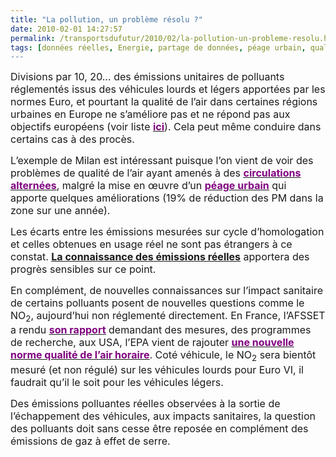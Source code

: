```yaml
---
title: "La pollution, un problème résolu ?"
date: 2010-02-01 14:27:57
permalink: /transportsdufutur/2010/02/la-pollution-un-probleme-resolu.html
tags: [données réelles, Energie, partage de données, péage urbain, qualité de l'air, Santé, TIC, Véhicule]
---
```


<p class="MsoNormal"><span><font size="3">Divisions par 10, 20… des émissions unitaires de polluants réglementés issus des véhicules lourds et légers apportées par les normes Euro, et pourtant la qualité de l’air dans certaines régions urbaines en Europe ne s’améliore pas et ne répond pas aux objectifs européens (voir liste <strong><span style="text-decoration: underline"><a href="http://ec.europa.eu/environment/air/quality/legislation/pdf/2007_zones.xls"><font color="#800080">ici</font></a></span></strong>). Cela peut même conduire dans certains cas à des procès.</font></span></p> <p class="MsoNormal"><span><font size="3"></font></span></p> <p class="MsoNormal"><span><font size="3">L’exemple de Milan est intéressant puisque l’on vient de voir des problèmes de qualité de l’air ayant amenés à des <strong><span style="text-decoration: underline"><a href="http://www.ccfa.fr/revue-de-presse/italie/alerte-a-la-pollution-par-les-particules-fines-en-suspension.html?var_recherche=envisageait&maj=oui"><font color="#800080">circulations alternées</font></a></span></strong>, malgré la mise en œuvre d’un <strong><span style="text-decoration: underline"><a href="http://www.iau-idf.fr/nos-etudes/detail-dune-etude/etude/ecopass-le-peage-urbain-ecologique-de-milan.html"><font color="#800080">péage urbain</font></a></span></strong> qui apporte quelques améliorations (19% de réduction des PM dans la zone sur une année).</font></span></p> <p class="MsoNormal"><span><font size="3"></font></span></p> <p class="MsoNormal"><span><font size="3">Les écarts entre les émissions mesurées sur cycle d’homologation et celles obtenues en usage réel ne sont pas étrangers à ce constat. <strong><span style="text-decoration: underline"><a href="https://gabrielplassat.github.io/transportsdufutur/2010/01/quand-viendra-lheure-de-la-connaissance-des-emissions-reelles.html">La connaissance des émissions réelles</a></span></strong> apportera des progrès sensibles sur ce point.</font></span></p> <p class="MsoNormal"><span><font size="3"></font></span></p> <p class="MsoNormal"><span><font size="3">En complément, de nouvelles connaissances sur l’impact sanitaire de certains polluants posent de nouvelles questions comme le NO<sub>2</sub>, aujourd’hui non réglementé directement. En France, l’AFSSET a rendu <strong><span style="text-decoration: underline"><a href="http://www.afsset.fr/index.php?MDLCODE=news&newsid=486&pageid=452"><font color="#800080">son rapport</font></a></span></strong> demandant des mesures, des programmes de recherche, aux USA, l’EPA vient de rajouter <strong><span style="text-decoration: underline"><a href="http://www.scientificamerican.com/article.cfm?id=nitrogen-dioxide-no2-regulation-epa"><font color="#800080">une nouvelle norme qualité de l’air horaire</font></a></span></strong>. Coté véhicule, le NO<sub>2</sub> sera bientôt mesuré (et non régulé) sur les véhicules lourds pour Euro VI, il faudrait qu’il le soit pour les véhicules légers.</font></span></p> <p class="MsoNormal"><span><font size="3"></font></span></p> <p class="MsoNormal"><span><font size="3">Des émissions polluantes réelles observées à la sortie de l’échappement des véhicules, aux impacts sanitaires, la question des polluants doit sans cesse être reposée en complément des émissions de gaz à effet de serre.</font></span></p>
